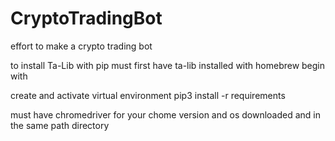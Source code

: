 # CryptoTradingBot
effort to make a crypto trading bot 


to install Ta-Lib with pip must first have ta-lib installed with homebrew 
begin with 

create and activate virtual environment
pip3 install -r requirements


must have chromedriver for your chome version and os downloaded and in the same path directory 